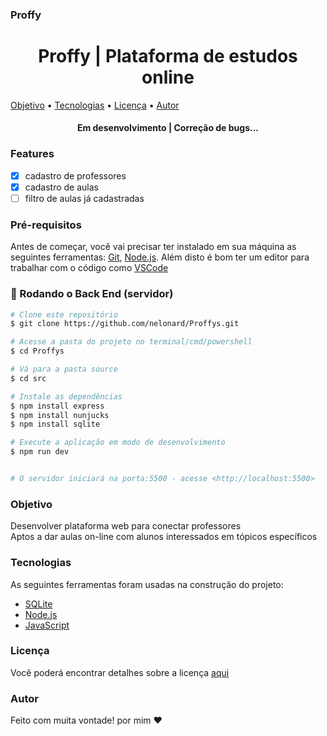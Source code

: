### Proffy
<h1 align="center">Proffy | Plataforma de estudos online</h1>

<p align="center> Plataforma para conectar professores e alunos</p>
          
 <p align="center">
 <a href="#objetivo">Objetivo</a> • 
 <a href="#tecnologias">Tecnologias</a> •  
 <a href="#licenc-a">Licença</a> • 
 <a href="#autor">Autor</a>
</p>

<h4 align="center">
    Em desenvolvimento | Correção de bugs... 
</h4>

### Features
- [x] cadastro de professores
- [x] cadastro de aulas
- [ ] filtro de aulas já cadastradas 
### Pré-requisitos

Antes de começar, você vai precisar ter instalado em sua máquina as seguintes ferramentas:
[Git](https://git-scm.com), [Node.js](https://nodejs.org/en/). 
Além disto é bom ter um editor para trabalhar com o código como [VSCode](https://code.visualstudio.com/)

### 🎲 Rodando o Back End (servidor)

```bash
# Clone este repositório
$ git clone https://github.com/nelonard/Proffys.git

# Acesse a pasta do projeto no terminal/cmd/powershell 
$ cd Proffys

# Vá para a pasta source
$ cd src

# Instale as dependências
$ npm install express
$ npm install nunjucks
$ npm install sqlite

# Execute a aplicação em modo de desenvolvimento
$ npm run dev


# O servidor iniciará na porta:5500 - acesse <http://localhost:5500>
```
### Objetivo
   Desenvolver plataforma web para conectar professores<br>
  Aptos a dar aulas on-line com alunos interessados em tópicos específicos


### Tecnologias

As seguintes ferramentas foram usadas na construção do projeto:

- [SQLite](https://www.sqlite.org/)
- [Node.js](https://nodejs.org/en/)
- [JavaScript](https://developer.mozilla.org/pt-BR/docs/Aprender/JavaScript)

### Licença

  Você poderá encontrar detalhes sobre a licença <a href="https://github.com/nelonard/Proffys/blob/master/README.md" target="_blank"> aqui</a>
  
  ### Autor
  
  Feito com muita vontade! por mim :heart:
  
  




